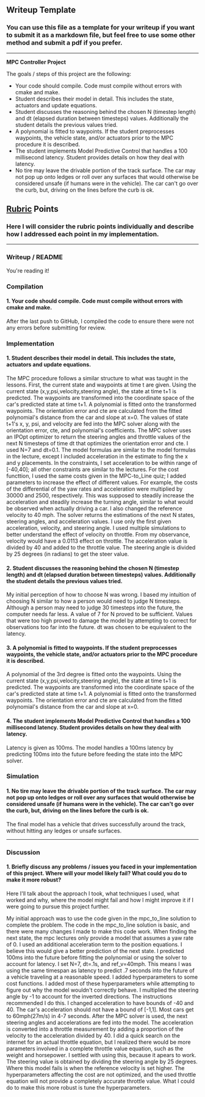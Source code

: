 ## Writeup Template

### You can use this file as a template for your writeup if you want to submit it as a markdown file, but feel free to use some other method and submit a pdf if you prefer.

---

**MPC Controller Project**

The goals / steps of this project are the following:

* Your code should compile. Code must compile without errors with cmake and make.
* Student describes their model in detail. This includes the state, actuators and update equations.
* Student discusses the reasoning behind the chosen N (timestep length) and dt (elapsed duration between timesteps) values. Additionally the student details the previous values tried.
* A polynomial is fitted to waypoints. If the student preprocesses waypoints, the vehicle state, and/or actuators prior to the MPC procedure it is described.
* The student implements Model Predictive Control that handles a 100 millisecond latency. Student provides details on how they deal with latency.
* No tire may leave the drivable portion of the track surface. The car may not pop up onto ledges or roll over any surfaces that would otherwise be considered unsafe (if humans were in the vehicle). The car can't go over the curb, but, driving on the lines before the curb is ok.


## [Rubric](https://review.udacity.com/#!/rubrics/896/view) Points

### Here I will consider the rubric points individually and describe how I addressed each point in my implementation.  

---

### Writeup / README  

You're reading it!


### Compilation

#### 1. Your code should compile. Code must compile without errors with cmake and make.

After the last push to GitHub, I compiled the code to ensure there were not any errors before submitting for review.


### Implementation

#### 1. Student describes their model in detail. This includes the state, actuators and update equations.

The MPC procedure follows a similar structure to what was taught in the lessons. First, the current state and waypoints at time t are given. Using the current state (x,y,psi,velocity,steering angle), the state at time t+1 is predicted. The waypoints are transformed into the coordinate space of the car's predicted state at time t+1. A polynomial is fitted onto the transformed waypoints. The orientation error and cte are calculated from the fitted polynomial's distance from the car and slope at x=0. The values of state t+1's x, y, psi, and velocity are fed into the MPC solver along with the orientation error, cte, and polynomial's coefficients. The MPC solver uses an IPOpt optimizer to return the steering angles and throttle values of the next N timesteps of time dt that optimizes the orientation error and cte. I used N=7 and dt=0.1. The model formulas are similar to the model formulas in the lecture, except I included acceleration in the estimate to fing the x and y placements. In the constraints, I set acceleration to be within range of [-40,40]; all other constraints are similar to the lectures. For the cost functtion, I used the same costs given in the MPC-to_Line quiz; I added parameters to increase the effect of different values. For example, the costs of the differential of the yaw rates and acceleration were multiplied by 30000 and 2500, respectively. This was supposed to steadily increase the acceleration and steadily increase the turning angle, similar to what would be observed when actually driving a car. I also changed the reference velocity to 40 mph.
The solver returns the estimations of the next N states, steering angles, and acceleration values. I use only the first given acceleration, velocity, and steering angle. I used multiple simulations to better understand the effect of velocity on throttle. From my observance, velocity would have a 0.0113 effect on throttle. The acceleration value is divided by 40 and added to the throttle value. The steering angle is divided by 25 degrees (in radians) to get the steer value. 

#### 2. Student discusses the reasoning behind the chosen N (timestep length) and dt (elapsed duration between timesteps) values. Additionally the student details the previous values tried.

My initial perception of how to choose N was wrong. I based my intuition of choosing N similar to how a person would need to judge N timesteps. Although a person may need to judge 30 timesteps into the future, the computer needs far less. A value of 7 for N proved to be sufficient. Values that were too high proved to damage the model by attempting to correct for observations too far into the future. dt was chosen to be equivalent to the latency. 

#### 3. A polynomial is fitted to waypoints. If the student preprocesses waypoints, the vehicle state, and/or actuators prior to the MPC procedure it is described.

A polynomial of the 3rd degree is fitted onto the waypoints. Using the current state (x,y,psi,velocity,steering angle), the state at time t+1 is predicted. The waypoints are transformed into the coordinate space of the car's predicted state at time t+1. A polynomial is fitted onto the transformed waypoints. The orientation error and cte are calculated from the fitted polynomial's distance from the car and slope at x=0.

#### 4. The student implements Model Predictive Control that handles a 100 millisecond latency. Student provides details on how they deal with latency.

Latency is given as 100ms. The model handles a 100ms latency by predicting 100ms into the future before feeding the state into the MPC solver.


### Simulation

#### 1. No tire may leave the drivable portion of the track surface. The car may not pop up onto ledges or roll over any surfaces that would otherwise be considered unsafe (if humans were in the vehicle). The car can't go over the curb, but, driving on the lines before the curb is ok.

The final model has a vehicle that drives successfully around the track, without hitting any ledges or unsafe surfaces.


---

### Discussion

#### 1. Briefly discuss any problems / issues you faced in your implementation of this project.  Where will your model likely fail?  What could you do to make it more robust?

Here I'll talk about the approach I took, what techniques I used, what worked and why, where the model might fail and how I might improve it if I were going to pursue this project further.  

My initial approach was to use the code given in the mpc_to_line solution to complete the problem. The code in the mpc_to_line solution is basic, and there were many changes I made to make this code work. When finding the next state, the mpc lectures only provide a model that assumes a yaw rate of 0. I used an additional acceleration term to the position equations. I believe this would give a better prediction of the next state. I predicted 100ms into the future before fitting the polynomial or using the solver to account for latency. I set N=7, dt=.1s, and ref_v=40mph. This means I was using the same timespan as latency to predict .7 seconds into the future of a vehicle traveling at a reasonable speed. I added hyperparameters to some cost functions. I added most of these hyperparameters while attempting to figure out why the model wouldn't correctly behave. I multiplied the steering angle by -1 to account for the inverted directions. The instructions recommended I do this. I changed acceleration to have bounds of -40 and 40. The car's acceleration should not have a bound of [-1,1]. Most cars get to 60mph(27m/s) in 4-7 seconds. After the MPC solver is used, the next steering angles and accelerations are fed into the model. The acceleration is converted into a throttle measurement by adding a proportion of the velocity to the acceleration divided by 40. I did a quick search on the internet for an actual throttle equation, but I realized there would be more parameters involved in a complete throttle value equation, such as the weight and horsepower. I settled with using this, because it apears to work. The steering value is obtained by dividing the steering angle by 25 degrees. 
Where this model fails is when the reference velocity is set higher. The hyperparameters affecting the cost are not optimized, and the used throttle equation will not provide a completely accurate throttle value. What I could do to make this more robust is tune the hyperparameters. 
